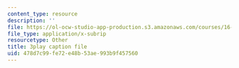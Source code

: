 ```yaml
---
content_type: resource
description: ''
file: https://ol-ocw-studio-app-production.s3.amazonaws.com/courses/16-687-private-pilot-ground-school-january-iap-2019/478d7c99fe72e48b53ae993b9f457560_OlQie93CwLY.srt
file_type: application/x-subrip
resourcetype: Other
title: 3play caption file
uid: 478d7c99-fe72-e48b-53ae-993b9f457560
---
```

